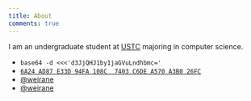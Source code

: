 ```yaml
---
title: About
comments: true
---
```


I am an undergraduate student at [USTC] majoring in computer science.

<ul class="fa-ul">
<li>
<i class="fa-li fas fa-envelope" aria-hidden="true"></i> <code>base64 -d <<<'d3JjQHJ1by1jaGVuLndhbmc='</code>
</li>
<li>
<i class="fa-li fas fa-key" aria-hidden="true"></i> <a href="https://down.ruo-chen.wang/wang.asc"><code>6A24 AD87 E33D 94FA 108C  7403 C6DE A570 A3B0 26FC</code></a>
</li>
<li>
<i class="fa-li fab fa-github" aria-hidden="true"></i> <a href="https://github.com/weirane">@weirane</a>
</li>
<li>
<i class="fa-li fab fa-telegram" aria-hidden="true"></i> <a href="https://t.me/weirane">@weirane</a>
</li>
</ul>

[USTC]: https://www.ustc.edu.cn
